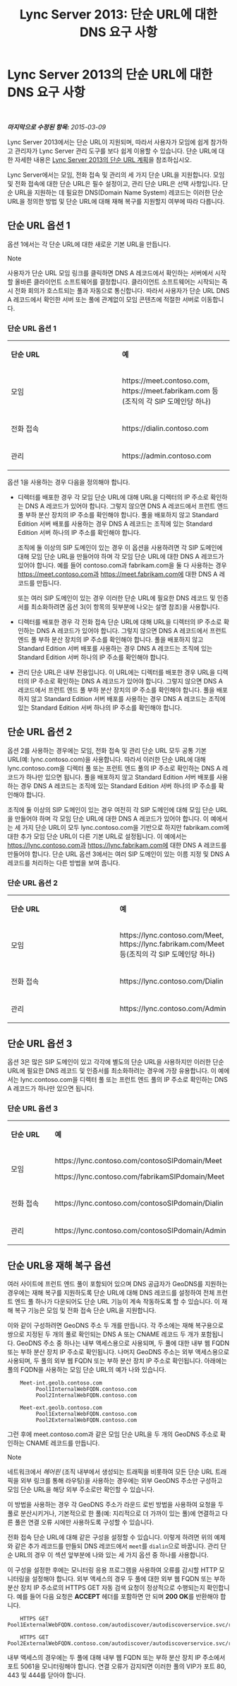 ﻿---
title: 'Lync Server 2013: 단순 URL에 대한 DNS 요구 사항'
TOCTitle: 단순 URL에 대한 DNS 요구 사항
ms:assetid: 3a3c9b22-892f-45a7-b05c-539d358a1a86
ms:mtpsurl: https://technet.microsoft.com/ko-kr/library/Gg425874(v=OCS.15)
ms:contentKeyID: 49303351
ms.date: 08/10/2015
mtps_version: v=OCS.15
ms.translationtype: HT
---

# Lync Server 2013의 단순 URL에 대한 DNS 요구 사항

 

_**마지막으로 수정된 항목:** 2015-03-09_

Lync Server 2013에서는 단순 URL이 지원되며, 따라서 사용자가 모임에 쉽게 참가하고 관리자가 Lync Server 관리 도구를 보다 쉽게 이용할 수 있습니다. 단순 URL에 대한 자세한 내용은 [Lync Server 2013의 단순 URL 계획](lync-server-2013-planning-for-simple-urls.md)을 참조하십시오.

Lync Server에서는 모임, 전화 접속 및 관리의 세 가지 단순 URL을 지원합니다. 모임 및 전화 접속에 대한 단순 URL은 필수 설정이고, 관리 단순 URL은 선택 사항입니다. 단순 URL을 지원하는 데 필요한 DNS(Domain Name System) 레코드는 이러한 단순 URL을 정의한 방법 및 단순 URL에 대해 재해 복구를 지원할지 여부에 따라 다릅니다.

## 단순 URL 옵션 1

옵션 1에서는 각 단순 URL에 대한 새로운 기본 URL을 만듭니다.


> [!NOTE]  
> 사용자가 단순 URL 모임 링크를 클릭하면 DNS A 레코드에서 확인하는 서버에서 시작할 올바른 클라이언트 소프트웨어를 결정합니다. 클라이언트 소프트웨어는 시작되는 즉시 전화 회의가 호스트되는 풀과 자동으로 통신합니다. 따라서 사용자가 단순 URL DNS A 레코드에서 확인한 서버 또는 풀에 관계없이 모임 콘텐츠에 적절한 서버로 이동합니다.



### 단순 URL 옵션 1

<table>
<colgroup>
<col style="width: 50%" />
<col style="width: 50%" />
</colgroup>
<tbody>
<tr class="odd">
<td><p><strong>단순 URL</strong></p></td>
<td><p><strong>예</strong></p></td>
</tr>
<tr class="even">
<td><p>모임</p></td>
<td><p>https://meet.contoso.com, https://meet.fabrikam.com 등(조직의 각 SIP 도메인당 하나)</p></td>
</tr>
<tr class="odd">
<td><p>전화 접속</p></td>
<td><p>https://dialin.contoso.com</p></td>
</tr>
<tr class="even">
<td><p>관리</p></td>
<td><p>https://admin.contoso.com</p></td>
</tr>
</tbody>
</table>


옵션 1을 사용하는 경우 다음을 정의해야 합니다.

  - 디렉터를 배포한 경우 각 모임 단순 URL에 대해 URL을 디렉터의 IP 주소로 확인하는 DNS A 레코드가 있어야 합니다. 그렇지 않으면 DNS A 레코드에서 프런트 엔드 풀 부하 분산 장치의 IP 주소를 확인해야 합니다. 풀을 배포하지 않고 Standard Edition 서버 배포를 사용하는 경우 DNS A 레코드는 조직에 있는 Standard Edition 서버 하나의 IP 주소를 확인해야 합니다.
    
    조직에 둘 이상의 SIP 도메인이 있는 경우 이 옵션을 사용하려면 각 SIP 도메인에 대해 모임 단순 URL을 만들어야 하며 각 모임 단순 URL에 대한 DNS A 레코드가 있어야 합니다. 예를 들어 contoso.com과 fabrikam.com을 둘 다 사용하는 경우 https://meet.contoso.com과 https://meet.fabrikam.com에 대한 DNS A 레코드를 만듭니다.
    
    또는 여러 SIP 도메인이 있는 경우 이러한 단순 URL에 필요한 DNS 레코드 및 인증서를 최소화하려면 옵션 3(이 항목의 뒷부분에 나오는 설명 참조)을 사용합니다.

  - 디렉터를 배포한 경우 각 전화 접속 단순 URL에 대해 URL을 디렉터의 IP 주소로 확인하는 DNS A 레코드가 있어야 합니다. 그렇지 않으면 DNS A 레코드에서 프런트 엔드 풀 부하 분산 장치의 IP 주소를 확인해야 합니다. 풀을 배포하지 않고 Standard Edition 서버 배포를 사용하는 경우 DNS A 레코드는 조직에 있는 Standard Edition 서버 하나의 IP 주소를 확인해야 합니다.

  - 관리 단순 URL은 내부 전용입니다. 이 URL에는 디렉터를 배포한 경우 URL을 디렉터의 IP 주소로 확인하는 DNS A 레코드가 있어야 합니다. 그렇지 않으면 DNS A 레코드에서 프런트 엔드 풀 부하 분산 장치의 IP 주소를 확인해야 합니다. 풀을 배포하지 않고 Standard Edition 서버 배포를 사용하는 경우 DNS A 레코드는 조직에 있는 Standard Edition 서버 하나의 IP 주소를 확인해야 합니다.

## 단순 URL 옵션 2

옵션 2를 사용하는 경우에는 모임, 전화 접속 및 관리 단순 URL 모두 공통 기본 URL(예: lync.contoso.com)을 사용합니다. 따라서 이러한 단순 URL에 대해 lync.contoso.com을 디렉터 풀 또는 프런트 엔드 풀의 IP 주소로 확인하는 DNS A 레코드가 하나만 있으면 됩니다. 풀을 배포하지 않고 Standard Edition 서버 배포를 사용하는 경우 DNS A 레코드는 조직에 있는 Standard Edition 서버 하나의 IP 주소를 확인해야 합니다.

조직에 둘 이상의 SIP 도메인이 있는 경우 여전히 각 SIP 도메인에 대해 모임 단순 URL을 만들어야 하며 각 모임 단순 URL에 대한 DNS A 레코드가 있어야 합니다. 이 예에서는 세 가지 단순 URL이 모두 lync.contoso.com을 기반으로 하지만 fabrikam.com에 대한 추가 모임 단순 URL이 다른 기본 URL로 설정됩니다. 이 예에서는 https://lync.contoso.com과 https://lync.fabrikam.com에 대한 DNS A 레코드를 만들어야 합니다. 단순 URL 옵션 3에서는 여러 SIP 도메인이 있는 이름 지정 및 DNS A 레코드를 처리하는 다른 방법을 보여 줍니다.

### 단순 URL 옵션 2

<table>
<colgroup>
<col style="width: 50%" />
<col style="width: 50%" />
</colgroup>
<tbody>
<tr class="odd">
<td><p><strong>단순 URL</strong></p></td>
<td><p><strong>예</strong></p></td>
</tr>
<tr class="even">
<td><p>모임</p></td>
<td><p>https://lync.contoso.com/Meet, https://lync.fabrikam.com/Meet 등(조직의 각 SIP 도메인당 하나)</p></td>
</tr>
<tr class="odd">
<td><p>전화 접속</p></td>
<td><p>https://lync.contoso.com/Dialin</p></td>
</tr>
<tr class="even">
<td><p>관리</p></td>
<td><p>https://lync.contoso.com/Admin</p></td>
</tr>
</tbody>
</table>


## 단순 URL 옵션 3

옵션 3은 많은 SIP 도메인이 있고 각각에 별도의 단순 URL을 사용하지만 이러한 단순 URL에 필요한 DNS 레코드 및 인증서를 최소화하려는 경우에 가장 유용합니다. 이 예에서는 lync.contoso.com을 디렉터 풀 또는 프런트 엔드 풀의 IP 주소로 확인하는 DNS A 레코드가 하나만 있으면 됩니다.

### 단순 URL 옵션 3

<table>
<colgroup>
<col style="width: 50%" />
<col style="width: 50%" />
</colgroup>
<tbody>
<tr class="odd">
<td><p><strong>단순 URL</strong></p></td>
<td><p><strong>예</strong></p></td>
</tr>
<tr class="even">
<td><p>모임</p></td>
<td><p>https://lync.contoso.com/contosoSIPdomain/Meet</p>
<p>https://lync.contoso.com/fabrikamSIPdomain/Meet</p></td>
</tr>
<tr class="odd">
<td><p>전화 접속</p></td>
<td><p>https://lync.contoso.com/contosoSIPdomain/Dialin</p></td>
</tr>
<tr class="even">
<td><p>관리</p></td>
<td><p>https://lync.contoso.com/contosoSIPdomain/Admin</p></td>
</tr>
</tbody>
</table>


## 단순 URL용 재해 복구 옵션

여러 사이트에 프런트 엔드 풀이 포함되어 있으며 DNS 공급자가 GeoDNS를 지원하는 경우에는 재해 복구를 지원하도록 단순 URL에 대해 DNS 레코드를 설정하여 전체 프런트 엔드 풀 하나가 다운되어도 단순 URL 기능이 계속 작동하도록 할 수 있습니다. 이 재해 복구 기능은 모임 및 전화 접속 단순 URL을 지원합니다.

이와 같이 구성하려면 GeoDNS 주소 두 개를 만듭니다. 각 주소에는 재해 복구용으로 쌍으로 지정된 두 개의 풀로 확인되는 DNS A 또는 CNAME 레코드 두 개가 포함됩니다. GeoDNS 주소 중 하나는 내부 액세스용으로 사용되며, 두 풀에 대한 내부 웹 FQDN 또는 부하 분산 장치 IP 주소로 확인됩니다. 나머지 GeoDNS 주소는 외부 액세스용으로 사용되며, 두 풀의 외부 웹 FQDN 또는 부하 분산 장치 IP 주소로 확인됩니다. 아래에는 풀의 FQDN을 사용하는 모임 단순 URL의 예가 나와 있습니다.

```
    Meet-int.geolb.contoso.com
         Pool1InternalWebFQDN.contoso.com
         Pool2InternalWebFQDN.contoso.com
```
```
    Meet-ext.geolb.contoso.com
         Pool1ExternalWebFQDN.contoso.com
         Pool2ExternalWebFQDN.contoso.com
```

그런 후에 meet.contoso.com과 같은 모임 단순 URL을 두 개의 GeoDNS 주소로 확인하는 CNAME 레코드를 만듭니다.


> [!NOTE]  
> 네트워크에서 <EM>헤어핀</EM> (조직 내부에서 생성되는 트래픽을 비롯하여 모든 단순 URL 트래픽을 외부 링크를 통해 라우팅)을 사용하는 경우에는 외부 GeoDNS 주소만 구성하고 모임 단순 URL을 해당 외부 주소로만 확인할 수 있습니다.



이 방법을 사용하는 경우 각 GeoDNS 주소가 라운드 로빈 방법을 사용하여 요청을 두 풀로 분산시키거나, 기본적으로 한 풀(예: 지리적으로 더 가까이 있는 풀)에 연결하고 다른 풀은 연결 오류 시에만 사용하도록 구성할 수 있습니다.

전화 접속 단순 URL에 대해 같은 구성을 설정할 수 있습니다. 이렇게 하려면 위의 예제와 같은 추가 레코드를 만들되 DNS 레코드에서 `meet`를 `dialin`으로 바꿉니다. 관리 단순 URL의 경우 이 섹션 앞부분에 나와 있는 세 가지 옵션 중 하나를 사용합니다.

이 구성을 설정한 후에는 모니터링 응용 프로그램을 사용하여 오류를 감시할 HTTP 모니터링을 설정해야 합니다. 외부 액세스의 경우 두 풀에 대한 외부 웹 FQDN 또는 부하 분산 장치 IP 주소로의 HTTPS GET 자동 검색 요청이 정상적으로 수행되는지 확인합니다. 예를 들어 다음 요청은 **ACCEPT** 헤더를 포함하면 안 되며 **200 OK**를 반환해야 합니다.

```
    HTTPS GET Pool1ExternalWebFQDN.contoso.com/autodiscover/autodiscoverservice.svc/root
```
```
    HTTPS GET Pool2ExternalWebFQDN.contoso.com/autodiscover/autodiscoverservice.svc/root
```

내부 액세스의 경우에는 두 풀에 대해 내부 웹 FQDN 또는 부하 분산 장치 IP 주소에서 포트 5061을 모니터링해야 합니다. 연결 오류가 감지되면 이러한 풀의 VIP가 포트 80, 443 및 444를 닫아야 합니다.

